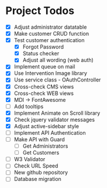 # Project Todos
- [x] Adjust administrator datatable 
- [x] Make customer CRUD function
- [x] Test customer authentication
    - [x] Forgot Password
    - [x] Status checker
    - [x] Adjust all wording (web auth)
- [x] Implement queue on mail
- [x] Use Intervention Image library
- [x] Use service class - OAuthController
- [x] Cross-check CMS views
- [x] Cross-check WEB views
- [x] MDI -> FontAwesome
- [ ] Add tooltips 
- [x] Implement Animate on Scroll library
- [x] Check jquery validator messages
- [x] Adjust active-sidebar style
- [ ] Implement API Authentication
- [ ] Make API with Guard
    - [ ] Get Administrators
    - [ ] Get Customers
- [ ] W3 Validator
- [ ] Check URL Speed
- [ ] New github repository
- [ ] Database migration
